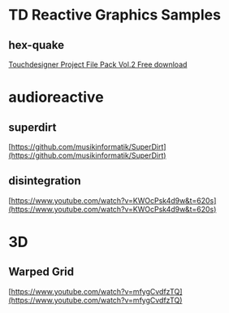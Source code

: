 # TD Reactive Graphics Samples


## hex-quake

[Touchdesigner Project File Pack Vol.2 Free download](https://derivative.ca/community-post/asset/touchdesigner-project-file-pack-vol2-free-download/64793)

# audioreactive

## superdirt

[https://github.com/musikinformatik/SuperDirt](https://github.com/musikinformatik/SuperDirt)

## disintegration

[https://www.youtube.com/watch?v=KWOcPsk4d9w&t=620s](https://www.youtube.com/watch?v=KWOcPsk4d9w&t=620s)

# 3D

## Warped Grid

[https://www.youtube.com/watch?v=mfygCvdfzTQ](https://www.youtube.com/watch?v=mfygCvdfzTQ)